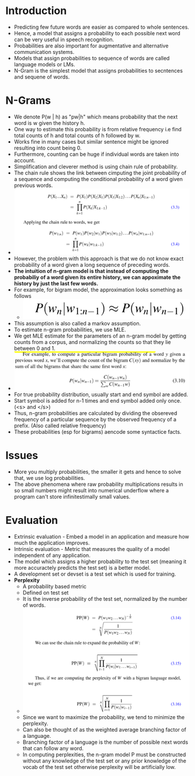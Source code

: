 # Introduction
* Predicting few future words are easier as compared to whole sentences.
* Hence, a model that assigns a probability to each possible next word can be very useful in speech recognition.
* Probabilities are also important for augmentative and alternative communication systems.
* Models that assign probabilities to sequence of words are called language models or LMs.
* N-Gram is the simplest model that assigns probabilities to secntences and sequene of words.

# N-Grams
* We denote P(w | h) as "pw|h" which means probability that the next word is w given the history h.
* One way to estimate this probability is from relative frequency i.e find total counts of h and total counts of h followed by w.
* Works fine in many cases but similar sentence might be ignored resulting into count being 0.
* Furthermore, counting can be huge if individual words are taken into account.
* Simplification and cleverer method is using chain rule of probability.
* The chain rule shows the link between cimputing the joint probability of a sequence and computing the conditional probability of a word given previous words.
* ![](./assets/images/2022-07-19-12-47-11.png)
* However, the problem with this approach is that we do not know exact probability of a word given a long sequence of preceding words.
* **The intuition of n-gram model is that instead of computing the probabiliy of a word given its entire history, we can appoximate the history by just the last few words.**
* For example, for bigram model, the approximation looks something as follows
    * ![](./assets/images/2022-07-19-12-49-55.png)
* This assumption is also called a markov assumption.
* To estimate n-gram probabilities, we use MLE.
* We get MLE estimate for the parameters of an n-gram model by getting counts from a corpus, and normalizing the counts so that they lie between 0 and 1.
* ![](./assets/images/2022-07-19-12-54-20.png)
* For true probability distribution, usually start and end symbol are added.
* Start symbol is added for n-1 times and end symbol added only once. (\<s> and \</s>)
* Thus, n-gram probabilities are calculated by dividing the obsereved frequency of a particular sequence by the observed frequency of a prefix. (Also called relative frequency)
* These probabilities (esp for bigrams) aencode some syntactice facts.

# Issues
* More you multiply probabilities, the smaller it gets and hence to solve that, we use log probabilities.
* The above phenomena where raw probability multiplications results in so small numbers might result into numerical underflow where a program can't store infinitestimally small values.

# Evaluation
* Extrinsic evaluation - Embed a model in an application and measure how much the application improves.
* Intrinsic evaluation - Metric that measures the quality of a model independent of any application.
* The model which assigns a higher probability to the test set (meaning it more accuractely predicts the test set) is a better model.
* A development set or devset is a test set which is used for training.
* **Perplexity**
    * A probability based metric
    * Defined on test set
    * It is the inverse probability of the test set, normalized by the number of words.
    * ![](./assets/images/2022-07-19-20-09-17.png)
    * Since we want to maximize the probability, we tend to minimize the perplexity.
    * Can also be thought of as the weighted average branching factor of a language.
    * Branching factor of a language is the number of possible next words that can follow any word.
    * In computing perplexities, the n-gram model P must be constructed without any knowledge of the test set or any prior knowledge of the vocab of the test set otherwise perplexity will be artificially low.